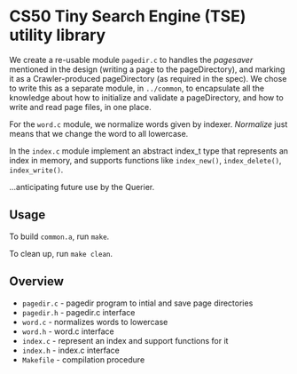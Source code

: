 # CS50 Tiny Search Engine (TSE) utility library

We create a re-usable module `pagedir.c` to handles the _pagesaver_ mentioned in the design (writing a page to the pageDirectory), and marking it as a Crawler-produced pageDirectory (as required in the spec). We chose to write this as a separate module, in `../common`, to encapsulate all the knowledge about how to initialize and validate a pageDirectory, and how to write and read page files, in one place.

For the `word.c` module, we normalize words given by
indexer. _Normalize_ just means that we change the 
word to all lowercase.

In the `index.c` module implement an abstract index_t type that represents an index in memory, and supports functions like `index_new()`, `index_delete()`, `index_write()`.

...anticipating future use by the Querier.

## Usage

To build `common.a`, run `make`. 

To clean up, run `make clean`.

## Overview

 * `pagedir.c` - pagedir program to intial and save page directories
 * `pagedir.h` - pagedir.c interface
 * `word.c` - normalizes words to lowercase
 * `word.h` - word.c interface
 * `index.c` - represent an index and support functions for it
 * `index.h` - index.c interface
 * `Makefile` - compilation procedure